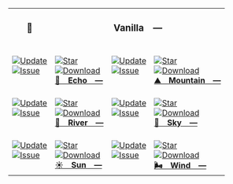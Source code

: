 <table>
  <tr>
    <td colspan="1">
      <h3 align="center"><picture> </picture> 🌼</h3>
    </td>
    <td colspan="3" valign="top"><h3 align="center">Vanilla —</h3></td>
  </tr>
  <tr>
    <td valign="top" colspan="1">
      <br />
      <a href="HTTPS://GitHub.Com/CodeEditorLand/Echo" target="_blank">
        <picture>
          <source
            media="(prefers-color-scheme: dark)"
            srcset="
              https://img.shields.io/github/last-commit/CodeEditorLand/Echo?label=Update&color=black&labelColor=black&logoColor=white&logoWidth=0
            "
          />
          <source
            media="(prefers-color-scheme: light)"
            srcset="
              https://img.shields.io/github/last-commit/CodeEditorLand/Echo?label=Update&color=white&labelColor=white&logoColor=black&logoWidth=0
            "
          />
          <img
            src="https://img.shields.io/github/last-commit/CodeEditorLand/Echo?label=Update&color=black&labelColor=black&logoColor=white&logoWidth=0"
            alt="Update"
            title="Update"
          />
        </picture>
      </a>
      <br />
      <a href="HTTPS://GitHub.Com/CodeEditorLand/Echo" target="_blank">
        <picture>
          <source
            media="(prefers-color-scheme: dark)"
            srcset="
              https://img.shields.io/github/issues/CodeEditorLand/Echo?label=Issue&color=black&labelColor=black&logoColor=white&logoWidth=0
            "
          />
          <source
            media="(prefers-color-scheme: light)"
            srcset="
              https://img.shields.io/github/issues/CodeEditorLand/Echo?label=Issue&color=white&labelColor=white&logoColor=black&logoWidth=0
            "
          />
          <img
            src="https://img.shields.io/github/issues/CodeEditorLand/Echo?label=Issue&color=black&labelColor=black&logoColor=white&logoWidth=0"
            alt="Issue"
            title="Issue"
          />
        </picture>
      </a>
      <br />
      <br />
    </td>
    <td valign="top" colspan="1">
      <br />
      <a href="https://github.com/CodeEditorLand/Echo" target="_blank">
        <picture>
          <source
            media="(prefers-color-scheme: dark)"
            srcset="
              https://img.shields.io/github/stars/CodeEditorLand/Echo?style=flat&label=Star&logo=github&color=black&labelColor=black&logoColor=white&logoWidth=0
            "
          />
          <source
            media="(prefers-color-scheme: light)"
            srcset="
              https://img.shields.io/github/stars/CodeEditorLand/Echo?style=flat&label=Star&logo=github&color=white&labelColor=white&logoColor=black&logoWidth=0
            "
          />
          <img
            src="https://img.shields.io/github/stars/CodeEditorLand/Echo?style=flat&label=Star&logo=github&color=black&labelColor=black&logoColor=white&logoWidth=0"
            alt="Star"
          />
        </picture>
      </a>
      <br />
      <a href="HTTPS://GitHub.Com/CodeEditorLand/Echo" target="_blank">
        <picture>
          <source
            media="(prefers-color-scheme: dark)"
            srcset="
              https://img.shields.io/github/downloads/CodeEditorLand/Echo/total?label=Download&color=black&labelColor=black&logoColor=white&logoWidth=0
            "
          />
          <source
            media="(prefers-color-scheme: light)"
            srcset="
              https://img.shields.io/github/downloads/CodeEditorLand/Echo/total?label=Download&color=white&labelColor=white&logoColor=black&logoWidth=0
            "
          />
          <img
            src="https://img.shields.io/github/downloads/CodeEditorLand/Echo/total?label=Download&color=black&labelColor=black&logoColor=white&logoWidth=0"
            alt="Download"
            title="Download"
          />
        </picture>
      </a>
      <br />
      <a href="https://github.com/CodeEditorLand/Echo" target="_blank">
        <b>📣 Echo —</b>
      </a>
      <br />
    </td>
    <td valign="top" colspan="1">
      <br />
      <a href="HTTPS://GitHub.Com/CodeEditorLand/Mountain" target="_blank">
        <picture>
          <source
            media="(prefers-color-scheme: dark)"
            srcset="
              https://img.shields.io/github/last-commit/CodeEditorLand/Mountain?label=Update&color=black&labelColor=black&logoColor=white&logoWidth=0
            "
          />
          <source
            media="(prefers-color-scheme: light)"
            srcset="
              https://img.shields.io/github/last-commit/CodeEditorLand/Mountain?label=Update&color=white&labelColor=white&logoColor=black&logoWidth=0
            "
          />
          <img
            src="https://img.shields.io/github/last-commit/CodeEditorLand/Mountain?label=Update&color=black&labelColor=black&logoColor=white&logoWidth=0"
            alt="Update"
            title="Update"
          />
        </picture>
      </a>
      <br />
      <a href="HTTPS://GitHub.Com/CodeEditorLand/Mountain" target="_blank">
        <picture>
          <source
            media="(prefers-color-scheme: dark)"
            srcset="
              https://img.shields.io/github/issues/CodeEditorLand/Mountain?label=Issue&color=black&labelColor=black&logoColor=white&logoWidth=0
            "
          />
          <source
            media="(prefers-color-scheme: light)"
            srcset="
              https://img.shields.io/github/issues/CodeEditorLand/Mountain?label=Issue&color=white&labelColor=white&logoColor=black&logoWidth=0
            "
          />
          <img
            src="https://img.shields.io/github/issues/CodeEditorLand/Mountain?label=Issue&color=black&labelColor=black&logoColor=white&logoWidth=0"
            alt="Issue"
            title="Issue"
          />
        </picture>
      </a>
      <br />
      <br />
    </td>
    <td valign="top" colspan="1">
      <br />
      <a href="https://github.com/CodeEditorLand/Mountain" target="_blank">
        <picture>
          <source
            media="(prefers-color-scheme: dark)"
            srcset="
              https://img.shields.io/github/stars/CodeEditorLand/Mountain?style=flat&label=Star&logo=github&color=black&labelColor=black&logoColor=white&logoWidth=0
            "
          />
          <source
            media="(prefers-color-scheme: light)"
            srcset="
              https://img.shields.io/github/stars/CodeEditorLand/Mountain?style=flat&label=Star&logo=github&color=white&labelColor=white&logoColor=black&logoWidth=0
            "
          />
          <img
            src="https://img.shields.io/github/stars/CodeEditorLand/Mountain?style=flat&label=Star&logo=github&color=black&labelColor=black&logoColor=white&logoWidth=0"
            alt="Star"
          />
        </picture>
      </a>
      <br />
      <a href="HTTPS://GitHub.Com/CodeEditorLand/Mountain" target="_blank">
        <picture>
          <source
            media="(prefers-color-scheme: dark)"
            srcset="
              https://img.shields.io/github/downloads/CodeEditorLand/Mountain/total?label=Download&color=black&labelColor=black&logoColor=white&logoWidth=0
            "
          />
          <source
            media="(prefers-color-scheme: light)"
            srcset="
              https://img.shields.io/github/downloads/CodeEditorLand/Mountain/total?label=Download&color=white&labelColor=white&logoColor=black&logoWidth=0
            "
          />
          <img
            src="https://img.shields.io/github/downloads/CodeEditorLand/Mountain/total?label=Download&color=black&labelColor=black&logoColor=white&logoWidth=0"
            alt="Download"
            title="Download"
          />
        </picture>
      </a>
      <br />
      <a href="https://github.com/CodeEditorLand/Mountain" target="_blank">
        <b>⛰️ Mountain —</b>
      </a>
      <br />
    </td>
  </tr>
  <tr>
    <td valign="top" colspan="1">
      <br />
      <a href="HTTPS://GitHub.Com/CodeEditorLand/River" target="_blank">
        <picture>
          <source
            media="(prefers-color-scheme: dark)"
            srcset="
              https://img.shields.io/github/last-commit/CodeEditorLand/River?label=Update&color=black&labelColor=black&logoColor=white&logoWidth=0
            "
          />
          <source
            media="(prefers-color-scheme: light)"
            srcset="
              https://img.shields.io/github/last-commit/CodeEditorLand/River?label=Update&color=white&labelColor=white&logoColor=black&logoWidth=0
            "
          />
          <img
            src="https://img.shields.io/github/last-commit/CodeEditorLand/River?label=Update&color=black&labelColor=black&logoColor=white&logoWidth=0"
            alt="Update"
            title="Update"
          />
        </picture>
      </a>
      <br />
      <a href="HTTPS://GitHub.Com/CodeEditorLand/River" target="_blank">
        <picture>
          <source
            media="(prefers-color-scheme: dark)"
            srcset="
              https://img.shields.io/github/issues/CodeEditorLand/River?label=Issue&color=black&labelColor=black&logoColor=white&logoWidth=0
            "
          />
          <source
            media="(prefers-color-scheme: light)"
            srcset="
              https://img.shields.io/github/issues/CodeEditorLand/River?label=Issue&color=white&labelColor=white&logoColor=black&logoWidth=0
            "
          />
          <img
            src="https://img.shields.io/github/issues/CodeEditorLand/River?label=Issue&color=black&labelColor=black&logoColor=white&logoWidth=0"
            alt="Issue"
            title="Issue"
          />
        </picture>
      </a>
      <br />
      <br />
    </td>
    <td valign="top" colspan="1">
      <br />
      <a href="https://github.com/CodeEditorLand/River" target="_blank">
        <picture>
          <source
            media="(prefers-color-scheme: dark)"
            srcset="
              https://img.shields.io/github/stars/CodeEditorLand/River?style=flat&label=Star&logo=github&color=black&labelColor=black&logoColor=white&logoWidth=0
            "
          />
          <source
            media="(prefers-color-scheme: light)"
            srcset="
              https://img.shields.io/github/stars/CodeEditorLand/River?style=flat&label=Star&logo=github&color=white&labelColor=white&logoColor=black&logoWidth=0
            "
          />
          <img
            src="https://img.shields.io/github/stars/CodeEditorLand/River?style=flat&label=Star&logo=github&color=black&labelColor=black&logoColor=white&logoWidth=0"
            alt="Star"
          />
        </picture>
      </a>
      <br />
      <a href="HTTPS://GitHub.Com/CodeEditorLand/River" target="_blank">
        <picture>
          <source
            media="(prefers-color-scheme: dark)"
            srcset="
              https://img.shields.io/github/downloads/CodeEditorLand/River/total?label=Download&color=black&labelColor=black&logoColor=white&logoWidth=0
            "
          />
          <source
            media="(prefers-color-scheme: light)"
            srcset="
              https://img.shields.io/github/downloads/CodeEditorLand/River/total?label=Download&color=white&labelColor=white&logoColor=black&logoWidth=0
            "
          />
          <img
            src="https://img.shields.io/github/downloads/CodeEditorLand/River/total?label=Download&color=black&labelColor=black&logoColor=white&logoWidth=0"
            alt="Download"
            title="Download"
          />
        </picture>
      </a>
      <br />
      <a href="https://github.com/CodeEditorLand/River" target="_blank">
        <b>🌊 River —</b>
      </a>
      <br />
    </td>
    <td valign="top" colspan="1">
      <br />
      <a href="HTTPS://GitHub.Com/CodeEditorLand/Sky" target="_blank">
        <picture>
          <source
            media="(prefers-color-scheme: dark)"
            srcset="
              https://img.shields.io/github/last-commit/CodeEditorLand/Sky?label=Update&color=black&labelColor=black&logoColor=white&logoWidth=0
            "
          />
          <source
            media="(prefers-color-scheme: light)"
            srcset="
              https://img.shields.io/github/last-commit/CodeEditorLand/Sky?label=Update&color=white&labelColor=white&logoColor=black&logoWidth=0
            "
          />
          <img
            src="https://img.shields.io/github/last-commit/CodeEditorLand/Sky?label=Update&color=black&labelColor=black&logoColor=white&logoWidth=0"
            alt="Update"
            title="Update"
          />
        </picture>
      </a>
      <br />
      <a href="HTTPS://GitHub.Com/CodeEditorLand/Sky" target="_blank">
        <picture>
          <source
            media="(prefers-color-scheme: dark)"
            srcset="
              https://img.shields.io/github/issues/CodeEditorLand/Sky?label=Issue&color=black&labelColor=black&logoColor=white&logoWidth=0
            "
          />
          <source
            media="(prefers-color-scheme: light)"
            srcset="
              https://img.shields.io/github/issues/CodeEditorLand/Sky?label=Issue&color=white&labelColor=white&logoColor=black&logoWidth=0
            "
          />
          <img
            src="https://img.shields.io/github/issues/CodeEditorLand/Sky?label=Issue&color=black&labelColor=black&logoColor=white&logoWidth=0"
            alt="Issue"
            title="Issue"
          />
        </picture>
      </a>
      <br />
      <br />
    </td>
    <td valign="top" colspan="1">
      <br />
      <a href="https://github.com/CodeEditorLand/Sky" target="_blank">
        <picture>
          <source
            media="(prefers-color-scheme: dark)"
            srcset="
              https://img.shields.io/github/stars/CodeEditorLand/Sky?style=flat&label=Star&logo=github&color=black&labelColor=black&logoColor=white&logoWidth=0
            "
          />
          <source
            media="(prefers-color-scheme: light)"
            srcset="
              https://img.shields.io/github/stars/CodeEditorLand/Sky?style=flat&label=Star&logo=github&color=white&labelColor=white&logoColor=black&logoWidth=0
            "
          />
          <img
            src="https://img.shields.io/github/stars/CodeEditorLand/Sky?style=flat&label=Star&logo=github&color=black&labelColor=black&logoColor=white&logoWidth=0"
            alt="Star"
          />
        </picture>
      </a>
      <br />
      <a href="HTTPS://GitHub.Com/CodeEditorLand/Sky" target="_blank">
        <picture>
          <source
            media="(prefers-color-scheme: dark)"
            srcset="
              https://img.shields.io/github/downloads/CodeEditorLand/Sky/total?label=Download&color=black&labelColor=black&logoColor=white&logoWidth=0
            "
          />
          <source
            media="(prefers-color-scheme: light)"
            srcset="
              https://img.shields.io/github/downloads/CodeEditorLand/Sky/total?label=Download&color=white&labelColor=white&logoColor=black&logoWidth=0
            "
          />
          <img
            src="https://img.shields.io/github/downloads/CodeEditorLand/Sky/total?label=Download&color=black&labelColor=black&logoColor=white&logoWidth=0"
            alt="Download"
            title="Download"
          />
        </picture>
      </a>
      <br />
      <a href="https://github.com/CodeEditorLand/Sky" target="_blank">
        <b>🌌 Sky —</b>
      </a>
      <br />
    </td>
  </tr>
  <tr>
    <td valign="top" colspan="1">
      <br />
      <a href="HTTPS://GitHub.Com/CodeEditorLand/Sun" target="_blank">
        <picture>
          <source
            media="(prefers-color-scheme: dark)"
            srcset="
              https://img.shields.io/github/last-commit/CodeEditorLand/Sun?label=Update&color=black&labelColor=black&logoColor=white&logoWidth=0
            "
          />
          <source
            media="(prefers-color-scheme: light)"
            srcset="
              https://img.shields.io/github/last-commit/CodeEditorLand/Sun?label=Update&color=white&labelColor=white&logoColor=black&logoWidth=0
            "
          />
          <img
            src="https://img.shields.io/github/last-commit/CodeEditorLand/Sun?label=Update&color=black&labelColor=black&logoColor=white&logoWidth=0"
            alt="Update"
            title="Update"
          />
        </picture>
      </a>
      <br />
      <a href="HTTPS://GitHub.Com/CodeEditorLand/Sun" target="_blank">
        <picture>
          <source
            media="(prefers-color-scheme: dark)"
            srcset="
              https://img.shields.io/github/issues/CodeEditorLand/Sun?label=Issue&color=black&labelColor=black&logoColor=white&logoWidth=0
            "
          />
          <source
            media="(prefers-color-scheme: light)"
            srcset="
              https://img.shields.io/github/issues/CodeEditorLand/Sun?label=Issue&color=white&labelColor=white&logoColor=black&logoWidth=0
            "
          />
          <img
            src="https://img.shields.io/github/issues/CodeEditorLand/Sun?label=Issue&color=black&labelColor=black&logoColor=white&logoWidth=0"
            alt="Issue"
            title="Issue"
          />
        </picture>
      </a>
      <br />
      <br />
    </td>
    <td valign="top" colspan="1">
      <br />
      <a href="https://github.com/CodeEditorLand/Sun" target="_blank">
        <picture>
          <source
            media="(prefers-color-scheme: dark)"
            srcset="
              https://img.shields.io/github/stars/CodeEditorLand/Sun?style=flat&label=Star&logo=github&color=black&labelColor=black&logoColor=white&logoWidth=0
            "
          />
          <source
            media="(prefers-color-scheme: light)"
            srcset="
              https://img.shields.io/github/stars/CodeEditorLand/Sun?style=flat&label=Star&logo=github&color=white&labelColor=white&logoColor=black&logoWidth=0
            "
          />
          <img
            src="https://img.shields.io/github/stars/CodeEditorLand/Sun?style=flat&label=Star&logo=github&color=black&labelColor=black&logoColor=white&logoWidth=0"
            alt="Star"
          />
        </picture>
      </a>
      <br />
      <a href="HTTPS://GitHub.Com/CodeEditorLand/Sun" target="_blank">
        <picture>
          <source
            media="(prefers-color-scheme: dark)"
            srcset="
              https://img.shields.io/github/downloads/CodeEditorLand/Sun/total?label=Download&color=black&labelColor=black&logoColor=white&logoWidth=0
            "
          />
          <source
            media="(prefers-color-scheme: light)"
            srcset="
              https://img.shields.io/github/downloads/CodeEditorLand/Sun/total?label=Download&color=white&labelColor=white&logoColor=black&logoWidth=0
            "
          />
          <img
            src="https://img.shields.io/github/downloads/CodeEditorLand/Sun/total?label=Download&color=black&labelColor=black&logoColor=white&logoWidth=0"
            alt="Download"
            title="Download"
          />
        </picture>
      </a>
      <br />
      <a href="https://github.com/CodeEditorLand/Sun" target="_blank">
        <b>☀️ Sun —</b>
      </a>
      <br />
    </td>
    <td valign="top" colspan="1">
      <br />
      <a href="HTTPS://GitHub.Com/CodeEditorLand/Wind" target="_blank">
        <picture>
          <source
            media="(prefers-color-scheme: dark)"
            srcset="
              https://img.shields.io/github/last-commit/CodeEditorLand/Wind?label=Update&color=black&labelColor=black&logoColor=white&logoWidth=0
            "
          />
          <source
            media="(prefers-color-scheme: light)"
            srcset="
              https://img.shields.io/github/last-commit/CodeEditorLand/Wind?label=Update&color=white&labelColor=white&logoColor=black&logoWidth=0
            "
          />
          <img
            src="https://img.shields.io/github/last-commit/CodeEditorLand/Wind?label=Update&color=black&labelColor=black&logoColor=white&logoWidth=0"
            alt="Update"
            title="Update"
          />
        </picture>
      </a>
      <br />
      <a href="HTTPS://GitHub.Com/CodeEditorLand/Wind" target="_blank">
        <picture>
          <source
            media="(prefers-color-scheme: dark)"
            srcset="
              https://img.shields.io/github/issues/CodeEditorLand/Wind?label=Issue&color=black&labelColor=black&logoColor=white&logoWidth=0
            "
          />
          <source
            media="(prefers-color-scheme: light)"
            srcset="
              https://img.shields.io/github/issues/CodeEditorLand/Wind?label=Issue&color=white&labelColor=white&logoColor=black&logoWidth=0
            "
          />
          <img
            src="https://img.shields.io/github/issues/CodeEditorLand/Wind?label=Issue&color=black&labelColor=black&logoColor=white&logoWidth=0"
            alt="Issue"
            title="Issue"
          />
        </picture>
      </a>
      <br />
      <br />
    </td>
    <td valign="top" colspan="1">
      <br />
      <a href="https://github.com/CodeEditorLand/Wind" target="_blank">
        <picture>
          <source
            media="(prefers-color-scheme: dark)"
            srcset="
              https://img.shields.io/github/stars/CodeEditorLand/Wind?style=flat&label=Star&logo=github&color=black&labelColor=black&logoColor=white&logoWidth=0
            "
          />
          <source
            media="(prefers-color-scheme: light)"
            srcset="
              https://img.shields.io/github/stars/CodeEditorLand/Wind?style=flat&label=Star&logo=github&color=white&labelColor=white&logoColor=black&logoWidth=0
            "
          />
          <img
            src="https://img.shields.io/github/stars/CodeEditorLand/Wind?style=flat&label=Star&logo=github&color=black&labelColor=black&logoColor=white&logoWidth=0"
            alt="Star"
          />
        </picture>
      </a>
      <br />
      <a href="HTTPS://GitHub.Com/CodeEditorLand/Wind" target="_blank">
        <picture>
          <source
            media="(prefers-color-scheme: dark)"
            srcset="
              https://img.shields.io/github/downloads/CodeEditorLand/Wind/total?label=Download&color=black&labelColor=black&logoColor=white&logoWidth=0
            "
          />
          <source
            media="(prefers-color-scheme: light)"
            srcset="
              https://img.shields.io/github/downloads/CodeEditorLand/Wind/total?label=Download&color=white&labelColor=white&logoColor=black&logoWidth=0
            "
          />
          <img
            src="https://img.shields.io/github/downloads/CodeEditorLand/Wind/total?label=Download&color=black&labelColor=black&logoColor=white&logoWidth=0"
            alt="Download"
            title="Download"
          />
        </picture>
      </a>
      <br />
      <a href="https://github.com/CodeEditorLand/Wind" target="_blank">
        <b>🌬️ Wind —</b>
      </a>
      <br />
    </td>
  </tr>
</table>
